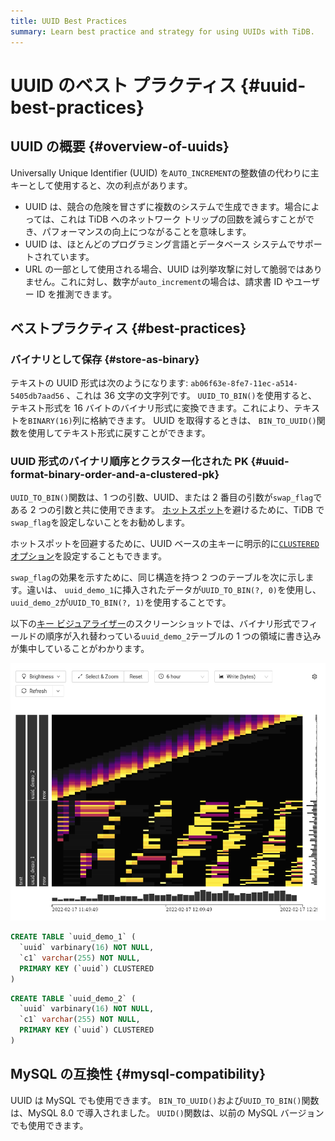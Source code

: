 ```yaml
---
title: UUID Best Practices
summary: Learn best practice and strategy for using UUIDs with TiDB.
---
```


# UUID のベスト プラクティス {#uuid-best-practices}

## UUID の概要 {#overview-of-uuids}

Universally Unique Identifier (UUID) を`AUTO_INCREMENT`の整数値の代わりに主キーとして使用すると、次の利点があります。

-   UUID は、競合の危険を冒さずに複数のシステムで生成できます。場合によっては、これは TiDB へのネットワーク トリップの回数を減らすことができ、パフォーマンスの向上につながることを意味します。
-   UUID は、ほとんどのプログラミング言語とデータベース システムでサポートされています。
-   URL の一部として使用される場合、UUID は列挙攻撃に対して脆弱ではありません。これに対し、数字が`auto_increment`の場合は、請求書 ID やユーザー ID を推測できます。

## ベストプラクティス {#best-practices}

### バイナリとして保存 {#store-as-binary}

テキストの UUID 形式は次のようになります: `ab06f63e-8fe7-11ec-a514-5405db7aad56` 、これは 36 文字の文字列です。 `UUID_TO_BIN()`を使用すると、テキスト形式を 16 バイトのバイナリ形式に変換できます。これにより、テキストを`BINARY(16)`列に格納できます。 UUID を取得するときは、 `BIN_TO_UUID()`関数を使用してテキスト形式に戻すことができます。

### UUID 形式のバイナリ順序とクラスター化された PK {#uuid-format-binary-order-and-a-clustered-pk}

`UUID_TO_BIN()`関数は、1 つの引数、UUID、または 2 番目の引数が`swap_flag`である 2 つの引数と共に使用できます。 [ホットスポット](/best-practices/high-concurrency-best-practices.md)を避けるために、TiDB で`swap_flag`を設定しないことをお勧めします。

ホットスポットを回避するために、UUID ベースの主キーに明示的に[`CLUSTERED`オプション](/clustered-indexes.md)を設定することもできます。

`swap_flag`の効果を示すために、同じ構造を持つ 2 つのテーブルを次に示します。違いは、 `uuid_demo_1`に挿入されたデータが`UUID_TO_BIN(?, 0)`を使用し、 `uuid_demo_2`が`UUID_TO_BIN(?, 1)`を使用することです。

以下の[キー ビジュアライザー](/dashboard/dashboard-key-visualizer.md)のスクリーンショットでは、バイナリ形式でフィールドの順序が入れ替わっている`uuid_demo_2`テーブルの 1 つの領域に書き込みが集中していることがわかります。

![Key Visualizer](/media/best-practices/uuid_keyviz.png)

```sql
CREATE TABLE `uuid_demo_1` (
  `uuid` varbinary(16) NOT NULL,
  `c1` varchar(255) NOT NULL,
  PRIMARY KEY (`uuid`) CLUSTERED
)
```

```sql
CREATE TABLE `uuid_demo_2` (
  `uuid` varbinary(16) NOT NULL,
  `c1` varchar(255) NOT NULL,
  PRIMARY KEY (`uuid`) CLUSTERED
)
```

## MySQL の互換性 {#mysql-compatibility}

UUID は MySQL でも使用できます。 `BIN_TO_UUID()`および`UUID_TO_BIN()`関数は、MySQL 8.0 で導入されました。 `UUID()`関数は、以前の MySQL バージョンでも使用できます。
